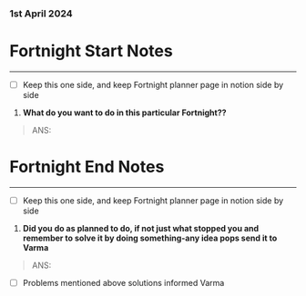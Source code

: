 ### 1st April 2024
# Fortnight Start Notes
---

- [ ] Keep this one side, and keep Fortnight planner page in notion side by side

1. **What do you want to do in this particular Fortnight??**
> ANS:


# Fortnight End Notes
---

- [ ] Keep this one side, and keep Fortnight planner page in notion side by side

1. **Did you do as planned to do, if not just what stopped you and remember to solve it by doing something-any idea pops send it to Varma**

> ANS:

- [ ] Problems mentioned above solutions informed Varma

